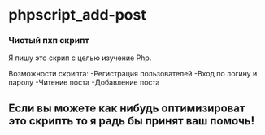 # phpscript_add-post

### Чистый пхп скрипт

Я пишу это скрип с целью изучение Php.

Возможности скрипта:
  -Регистрация пользователей
  -Вход по логину и паролу
  -Читение поста
  -Добавление поста

## Если вы можете как нибудь  оптимизироват это скрипть то я радь бы принят ваш помочь!
